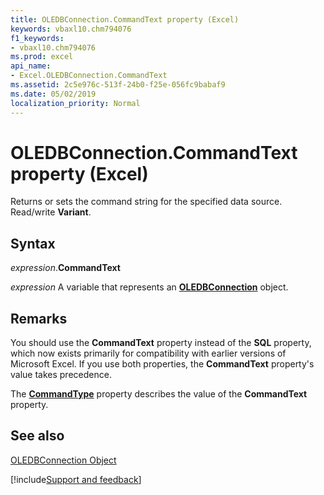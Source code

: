 ```yaml
---
title: OLEDBConnection.CommandText property (Excel)
keywords: vbaxl10.chm794076
f1_keywords:
- vbaxl10.chm794076
ms.prod: excel
api_name:
- Excel.OLEDBConnection.CommandText
ms.assetid: 2c5e976c-513f-24b0-f25e-056fc9babaf9
ms.date: 05/02/2019
localization_priority: Normal
---
```



# OLEDBConnection.CommandText property (Excel)

Returns or sets the command string for the specified data source. Read/write  **Variant**.


## Syntax

_expression_.**CommandText**

_expression_ A variable that represents an **[OLEDBConnection](Excel.OLEDBConnection.md)** object.


## Remarks

You should use the  **CommandText** property instead of the **SQL** property, which now exists primarily for compatibility with earlier versions of Microsoft Excel. If you use both properties, the **CommandText** property's value takes precedence.

The  **[CommandType](Excel.OLEDBConnection.CommandType.md)** property describes the value of the **CommandText** property.


## See also


[OLEDBConnection Object](Excel.OLEDBConnection.md)

[!include[Support and feedback](~/includes/feedback-boilerplate.md)]